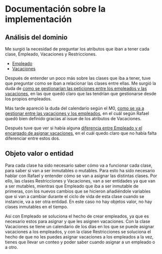 # Documentación sobre la implementación
## Análisis del dominio
Me surgió la necesidad de preguntar los atributos que iban a tener cada clase, Empleado, Vacaciones y Restricciones. 
- [Empleado](https://github.com/RafaelT00/AutoIV/issues/10)
- [Vacaciones](https://github.com/RafaelT00/AutoIV/issues/11)

Después de entender un poco más sobre las clases que iba a tener, tuve que preguntar como se iban a relacionar las clases entre ellas. Me surgió la duda de [como se gestionarían las peticiones entre los empleados y las vacaciones](https://github.com/RafaelT00/AutoIV/issues/15), en las que quedó claro que las tendrían que gestionarse desde los propios empleados.

Más tarde apareció la duda del calendario según el M0, [como se va a gestionar entre las vacaciones y los empleados](https://github.com/RafaelT00/AutoIV/issues/16), en el cuál según Rafael quedó bien definido gracias al issue de los atributos de Vacaciones.

Después tuve que ver si había alguna [diferencia entre Empleado y el encargado de asignar vacaciones](https://github.com/RafaelT00/AutoIV/issues/17), en el cuál quedo claro que no había falta diferenciar entre estos dos.

## Objeto valor o entidad
Para cada clase ha sido necesario saber cómo va a funcionar cada clase, para saber si van a ser inmutables o mutables. Para esto ha sido necesario hablar con Rafael y entender cómo se van a asignar las distintas clases. Por ello, las clases Restricciones y Vacaciones, van a ser entidades ya que van a ser mutables, mientras que Empleado que iba a ser inmutable de primeras, con los nuevos cambios que se hicieron añadiéndole variables que si van a cambiar durante el ciclo de vida de esta clase cuando se instancie, va a ser otra entidad. En este caso no hay objetos valor, no hay clases inmutables en el tiempo.

Así con Empleado se soluciona el hecho de crear empleados, ya que es necesario estos para asignar y que les asignen vacaciones. Con la clase Vacaciones se tiene un calendario de los días en los que se puede asignar vacaciones a los empleados, y con la clase Restricciones se soluciona el hecho de que no les puedes asignar vacaciones a los empleados a la vez, tienes que llevar un conteo y poder saber cuando asignar a un empleado o a otro.
